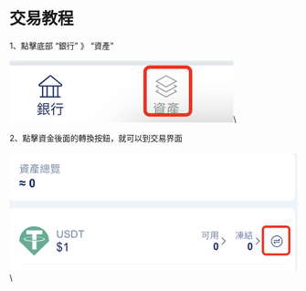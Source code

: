 # 交易教程

1、點擊底部 “銀行” 》 “資產”\
\
![](<../../.gitbook/assets/image (16).png>)\


2、點擊資金後面的轉換按鈕，就可以到交易界面\
\
![](<../../.gitbook/assets/image (15).png>)\
